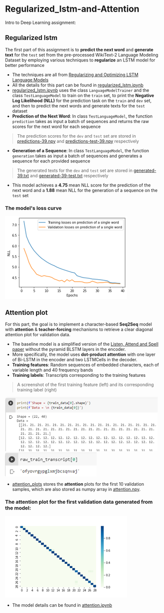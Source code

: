 # Regularized_lstm-and-Attention


Intro to Deep Learning assignment:

## Regularized lstm


The first part of this assignment is to **predict the next word** and **generate text** for the `test` set from the pre-processed WikiText-2 Language Modeling Dataset by employing various techniques to **regularize** an LSTM model for better performance 

* The techniques are all from [Regularizing and Optimizing LSTM Language Models](https://arxiv.org/pdf/1708.02182.pdf)
* All the details for this part can be found in [regularized_lstm.ipynb](regularized_lstm.ipynb)
* [regularized_lstm.ipynb](regularized_lstm.ipynb) uses the class `LanguageModelTrainer` and the class `TestLanguageModel` to train on the `train` set, to print the **Negative Log Likelihood (NLL)** for the prediction task on the `train` and `dev` set, and then to predict the next words and generate texts for the `test` dataset
* **Prediction of the Next Word**: In class `TestLanguageModel`, the function `prediction` takes as input a batch of sequences and returns the raw scores for the next word for each sequence 
> The prediction scores for the `dev` and `test` set are stored in [predictions-39.npy](1660560996/predictions-39.npy) and [predictions-test-39.npy](1660560996/predictions-test-39.npy) respectively
* **Generation of a Sequence**: In class `TestLanguageModel`, the function `generation` takes as input a batch of sequences and generates a sequence for each provided sequence 
> The generated texts for the `dev` and `test` set are stored in [generated-39.txt](1660560996/generated-39.txt) and [generated-39-test.txt](1660560996/generated-39-test.txt) respectively
* This model achieves a **4.75** mean NLL score for the prediction of the next word and a **1.88** mean NLL for the generation of a sequence on the `test` set
### The model's loss curve
<p>
  <img src="/1660560996/loss.png" width="400" title="loss curve"/>
</p>

## Attention plot
For this part, the goal is to implement a character-based **Seq2Seq** model with **attention** & **teacher-forcing** mechanisms to retrieve a clear diagonal attention plot for validation data.

* The baseline model is a simplified version of the [Listen, Attend and Spell paper](https://arxiv.org/pdf/1508.01211.pdf?undefined) without the pyramid BLSTM layers in the encoder.
* More specifically, the model uses **dot-product attention** with one layer of Bi-LSTM in the encoder and two LSTMCells in the decoder.
* **Training features**: Random sequences of embedded characters, each of variable length and 40 frequency bands
* **Training labels**: Transcripts corresponding to the training features
> A screenshot  of the first training feature (left) and its corresponding training label (right)
<p float="left">
 <img src="train_X_sample.png" width="500" />
 <img src="train_y_sample.png" width="300" />
</p>

* [attention_plots](attention_plots) stores the **attention** plots for the first 10 validation samples, which are also stored as numpy array in [attention.npy](attention.npy). 
### The attention plot for the first validation data generated from the model:
<p>
  <img src="/attention_plots/attention_0.png" width="400" title="attention_0"/>
</p>

* The model details can be found in [attention.ipynb](attention.ipynb)

